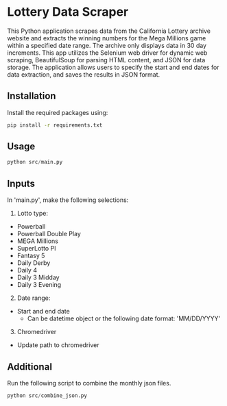 # Lottery Data Scraper

This Python application scrapes data from the California Lottery archive website and extracts the winning numbers for the Mega Millions game within a specified date range. The archive only displays data in 30 day increments. This app utilizes the Selenium web driver for dynamic web scraping, BeautifulSoup for parsing HTML content, and JSON for data storage. The application allows users to specify the start and end dates for data extraction, and saves the results in JSON format.


## Installation

Install the required packages using:

```bash
pip install -r requirements.txt
```

## Usage

```python
python src/main.py
```

## Inputs
In 'main.py', make the following selections:
1. Lotto type: 
- Powerball  
- Powerball Double Play  
- MEGA Millions  
- SuperLotto Pl  
- Fantasy 5  
- Daily Derby  
- Daily 4  
- Daily 3 Midday  
- Daily 3 Evening  
2. Date range:  
- Start and end date
  * Can be datetime object or the following date format: 'MM/DD/YYYY'
3. Chromedriver
- Update path to chromedriver

## Additional 
Run the following script to combine the monthly json files. 
```python
python src/combine_json.py
```